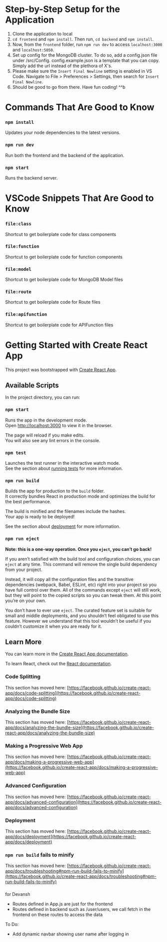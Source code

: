 # Step-by-Step Setup for the Application

1. Clone the application to local
2. `cd frontend` and `npm install`. Then run, `cd backend` and `npm install`.
3. Now, from the `frontend` folder, run `npm run dev` to access `localhost:3000` and `localhost:5050`.
4. Set up config for the MongoDB cluster. To do so, add a config.json file under /src/Config. config.example.json is a template that you can copy. Simply add the url instead of the plethora of X's.
5. Please make sure the `Insert Final Newline` setting is enabled in VS Code. Navigate to File > Preferences > Settings, then search for `Insert Final Newline`.
6. Should be good to go from there. Have fun coding! ^^b

# Commands That Are Good to Know

### `npm install`

Updates your node dependencies to the latest versions.

### `npm run dev`

Run both the frontend and the backend of the application.

### `npm start`

Runs the backend server.

# VSCode Snippets That Are Good to Know

### `file:class`

Shortcut to get boilerplate code for class components

### `file:function`
Shortcut to get boilerplate code for function components

### `file:model`
Shortcut to get boilerplate code for MongoDB Model files

### `file:route`
Shortcut to get boilerplate code for Route files

### `file:apifunction`
Shortcut to get boilerplate code for APIFunction files

# Getting Started with Create React App

This project was bootstrapped with [Create React App](https://github.com/facebook/create-react-app).

## Available Scripts

In the project directory, you can run:

### `npm start`

Runs the app in the development mode.\
Open [http://localhost:3000](http://localhost:3000) to view it in the browser.

The page will reload if you make edits.\
You will also see any lint errors in the console.

### `npm test`

Launches the test runner in the interactive watch mode.\
See the section about [running tests](https://facebook.github.io/create-react-app/docs/running-tests) for more information.

### `npm run build`

Builds the app for production to the `build` folder.\
It correctly bundles React in production mode and optimizes the build for the best performance.

The build is minified and the filenames include the hashes.\
Your app is ready to be deployed!

See the section about [deployment](https://facebook.github.io/create-react-app/docs/deployment) for more information.

### `npm run eject`

**Note: this is a one-way operation. Once you `eject`, you can’t go back!**

If you aren’t satisfied with the build tool and configuration choices, you can `eject` at any time. This command will remove the single build dependency from your project.

Instead, it will copy all the configuration files and the transitive dependencies (webpack, Babel, ESLint, etc) right into your project so you have full control over them. All of the commands except `eject` will still work, but they will point to the copied scripts so you can tweak them. At this point you’re on your own.

You don’t have to ever use `eject`. The curated feature set is suitable for small and middle deployments, and you shouldn’t feel obligated to use this feature. However we understand that this tool wouldn’t be useful if you couldn’t customize it when you are ready for it.

## Learn More

You can learn more in the [Create React App documentation](https://facebook.github.io/create-react-app/docs/getting-started).

To learn React, check out the [React documentation](https://reactjs.org/).

### Code Splitting

This section has moved here: [https://facebook.github.io/create-react-app/docs/code-splitting](https://facebook.github.io/create-react-app/docs/code-splitting)

### Analyzing the Bundle Size

This section has moved here: [https://facebook.github.io/create-react-app/docs/analyzing-the-bundle-size](https://facebook.github.io/create-react-app/docs/analyzing-the-bundle-size)

### Making a Progressive Web App

This section has moved here: [https://facebook.github.io/create-react-app/docs/making-a-progressive-web-app](https://facebook.github.io/create-react-app/docs/making-a-progressive-web-app)

### Advanced Configuration

This section has moved here: [https://facebook.github.io/create-react-app/docs/advanced-configuration](https://facebook.github.io/create-react-app/docs/advanced-configuration)

### Deployment

This section has moved here: [https://facebook.github.io/create-react-app/docs/deployment](https://facebook.github.io/create-react-app/docs/deployment)

### `npm run build` fails to minify

This section has moved here: [https://facebook.github.io/create-react-app/docs/troubleshooting#npm-run-build-fails-to-minify](https://facebook.github.io/create-react-app/docs/troubleshooting#npm-run-build-fails-to-minify)

###

for Devansh

- Routes defined in App.js are just for the frontend
- Routes defined in backend such as /user/users, we call fetch in the frontend on these routes to access the data

To Do:

- Add dynamic navbar showing user name after logging in
